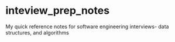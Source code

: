 # inteview_prep_notes
My quick reference notes for software engineering interviews- data structures, and algorithms
